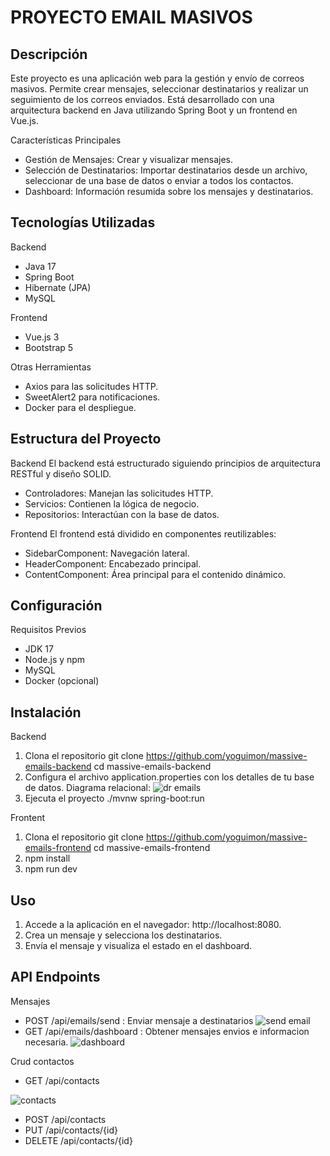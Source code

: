 # PROYECTO EMAIL MASIVOS #

## Descripción ##
Este proyecto es una aplicación web para la gestión y envío de correos masivos. Permite crear mensajes, seleccionar destinatarios y realizar un seguimiento de los correos enviados. Está desarrollado con una arquitectura backend en Java utilizando Spring Boot y un frontend en Vue.js. 

Características Principales 
* Gestión de Mensajes: Crear y visualizar mensajes. 
* Selección de Destinatarios: Importar destinatarios desde un archivo, seleccionar de una base de datos o enviar a todos los contactos. 
* Dashboard: Información resumida sobre los mensajes y destinatarios. 

## Tecnologías Utilizadas ##

Backend 
* Java 17 
* Spring Boot 
* Hibernate (JPA) 
* MySQL 

Frontend 
* Vue.js 3 
* Bootstrap 5 

Otras Herramientas 
* Axios para las solicitudes HTTP. 
* SweetAlert2 para notificaciones. 
* Docker para el despliegue. 

## Estructura del Proyecto ##

Backend 
El backend está estructurado siguiendo principios de arquitectura RESTful y diseño SOLID. 
* Controladores: Manejan las solicitudes HTTP. 
* Servicios: Contienen la lógica de negocio. 
* Repositorios: Interactúan con la base de datos. 

Frontend 
El frontend está dividido en componentes reutilizables: 
* SidebarComponent: Navegación lateral. 
* HeaderComponent: Encabezado principal. 
* ContentComponent: Área principal para el contenido dinámico. 

## Configuración ## 

Requisitos Previos 
* JDK 17 
* Node.js y npm 
* MySQL 
* Docker (opcional)

## Instalación ##

Backend
1. Clona el repositorio
git clone https://github.com/yoguimon/massive-emails-backend
cd massive-emails-backend
2. Configura el archivo application.properties con los detalles de tu base de datos.
Diagrama relacional:
![dr emails](https://github.com/user-attachments/assets/298803b2-18b3-4935-99a8-5f8a5961056d)
4. Ejecuta el proyecto
./mvnw spring-boot:run

Frontent
1. Clona el repositorio
git clone https://github.com/yoguimon/massive-emails-frontend
cd massive-emails-frontend
2. npm install
3. npm run dev

## Uso ##
1.  Accede a la aplicación en el navegador: http://localhost:8080.
2. Crea un mensaje y selecciona los destinatarios.
3. Envía el mensaje y visualiza el estado en el dashboard.

## API Endpoints ##
Mensajes
* POST /api/emails/send : Enviar mensaje a destinatarios
![send email](https://github.com/user-attachments/assets/73c72438-a3a0-4cfa-8f57-139b4f73a990)
* GET /api/emails/dashboard : Obtener mensajes envios e informacion necesaria.
![dashboard](https://github.com/user-attachments/assets/24aad3c6-185d-4370-93ca-844c0364850c)

Crud contactos
* GET /api/contacts

![contacts](https://github.com/user-attachments/assets/484f26b7-09c0-49a8-89e4-c4403f9ffaea)

* POST /api/contacts
* PUT /api/contacts/{id}
* DELETE /api/contacts/{id}
